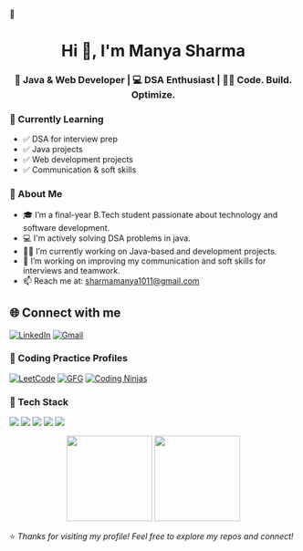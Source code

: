 👋<h1 align="center">Hi 👋, I'm Manya Sharma</h1>
<h3 align="center">🚀 Java & Web Developer | 💻 DSA Enthusiast | 👨‍💻 Code. Build. Optimize.</h3>



### 🧠 Currently Learning

- ✅ DSA for interview prep
- ✅ Java projects
- ✅ Web development projects
- ✅ Communication & soft skills



### 💫 About Me

- 🎓 I’m a final-year B.Tech student passionate about technology and software development.
- 💻 I'm actively solving DSA problems in java. 
- 👨‍💻 I’m currently working on Java-based and development projects.
- 📢 I’m working on improving my communication and soft skills for interviews and teamwork.
- 📫 Reach me at: sharmamanya1011@gmail.com



## 🌐 Connect with me

[![LinkedIn](https://img.shields.io/badge/LinkedIn-blue?style=for-the-badge&logo=linkedin)](https://www.linkedin.com/in/manya-sharma-9502552a5//)
[![Gmail](https://img.shields.io/badge/Email-D14836?style=for-the-badge&logo=gmail&logoColor=white)](mailto:sharmamanya1011@gmail.com)


### 📘 Coding Practice Profiles    

[![LeetCode](https://img.shields.io/badge/LeetCode-FFA116?style=for-the-badge&logo=LeetCode&logoColor=black)](https://leetcode.com/u/manyasharma10//)
[![GFG](https://img.shields.io/badge/GeeksforGeeks-2F8D46?style=for-the-badge&logo=GeeksforGeeks&logoColor=white)](https://www.geeksforgeeks.org/user/aynamn8qt//)
[![Coding Ninjas](https://img.shields.io/badge/Coding%20Ninjas-orange?style=for-the-badge)](https://www.naukri.com/code360/profile/10311a7d-eba1-46b8-8f95-c63933c40376)


### 🔧 Tech Stack

<p>
  <img src="https://img.shields.io/badge/Java-007396?style=for-the-badge&logo=java&logoColor=white"/>
  <img src="https://img.shields.io/badge/HTML-E34F26?style=for-the-badge&logo=html5&logoColor=white"/>
  <img src="https://img.shields.io/badge/CSS-1572B6?style=for-the-badge&logo=css3&logoColor=white"/>
  <img src="https://img.shields.io/badge/JavaScript-F7DF1E?style=for-the-badge&logo=javascript&logoColor=black"/>
  <img src="https://img.shields.io/badge/Git-F05032?style=for-the-badge&logo=git&logoColor=white"/>
</p>



<p align="center">
  <img src="https://github-readme-stats.vercel.app/api?username=manya10-sharma&show_icons=true&theme=github_dark" height="150"/>
  <img src="https://github-readme-streak-stats.herokuapp.com?user=manya10-sharma&theme=dark&hide_border=false" height="150"/>
</p>



⭐️ *Thanks for visiting my profile! Feel free to explore my repos and connect!*

